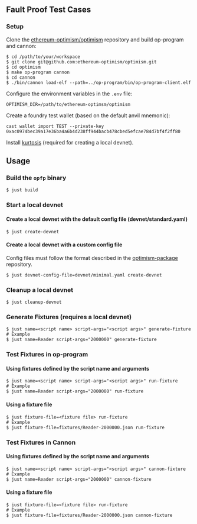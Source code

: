 ## Fault Proof Test Cases

### Setup

Clone the [ethereum-optimism/optimism](github.com:ethereum-optimism/optimism) repository and build op-program and cannon:
```shell
$ cd /path/to/your/workspace
$ git clone git@github.com:ethereum-optimism/optimism.git
$ cd optimism
$ make op-program cannon
$ cd cannon
$ ./bin/cannon load-elf --path=../op-program/bin/op-program-client.elf
```

Configure the environment variables in the `.env` file:
```shell
OPTIMISM_DIR=/path/to/ethereum-optimsm/optimism
```

Create a foundry test wallet (based on the default anvil mnemonic):
```shell
cast wallet import TEST --private-key 0xac0974bec39a17e36ba4a6b4d238ff944bacb478cbed5efcae784d7bf4f2ff80
```

Install [kurtosis](https://docs.kurtosis.com/install/) (required for creating a local devnet).

## Usage

### Build the `opfp` binary

```shell
$ just build
```

### Start a local devnet

#### Create a local devnet with the default config file (devnet/standard.yaml)

```shell
$ just create-devnet
```

#### Create a local devnet with a custom config file

Config files must follow the format described in the [optimism-package](https://github.com/ethpandaops/optimism-package) repository.
```shell
$ just devnet-config-file=devnet/minimal.yaml create-devnet
```

### Cleanup a local devnet

```shell
$ just cleanup-devnet
```

### Generate Fixtures (requires a local devnet)

```shell
$ just name=<script name> script-args="<script args>" generate-fixture
# Example
$ just name=Reader script-args="2000000" generate-fixture
```

### Test Fixtures in op-program

#### Using fixtures defined by the script name and arguments

```shell
$ just name=<script name> script-args="<script args>" run-fixture
# Example
$ just name=Reader script-args="2000000" run-fixture
```

#### Using a fixture file

```shell
$ just fixture-file=<fixture file> run-fixture
# Example
$ just fixture-file=fixtures/Reader-2000000.json run-fixture
```

### Test Fixtures in Cannon

#### Using fixtures defined by the script name and arguments

```shell
$ just name=<script name> script-args="<script args>" cannon-fixture
# Example
$ just name=Reader script-args="2000000" cannon-fixture
```

#### Using a fixture file

```shell
$ just fixture-file=<fixture file> run-fixture
# Example
$ just fixture-file=fixtures/Reader-2000000.json cannon-fixture
```